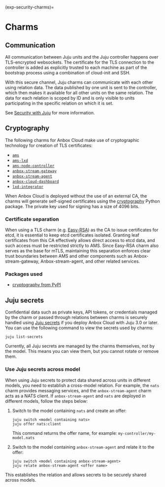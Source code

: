 (exp-security-charms)=
# Charms

## Communication

All communication between Juju units and the Juju controller happens over TLS-encrypted websockets. The certificate for the TLS connection to the controller is added as explicitly trusted to each machine as part of the bootstrap process using a combination of cloud-init and SSH.

With this secure channel, Juju charms can communicate with each other using relation data. The data published by one unit is sent to the controller, which then makes it available for all other units on the same relation. The data for each relation is scoped by ID and is only visible to units participating in the specific relation on which it is set.

See [Security with Juju](https://canonical-juju.readthedocs-hosted.com/en/latest/user/explanation/juju-security/) for more information.


## Cryptography

The following charms for Anbox Cloud make use of cryptographic technology for creation of TLS certificates:

* [`ams`](https://charmhub.io/ams)
* [`ams-lxd`](https://charmhub.io/ams-lxd)
* [`ams-node-controller`](https://charmhub.io/ams-node-controller)
* [`anbox-stream-gateway`](https://charmhub.io/anbox-stream-gateway)
* [`anbox-stream-agent`](https://charmhub.io/anbox-stream-agent)
* [`anbox-cloud-dashboard`](https://charmhub.io/anbox-cloud-dashboard)
* [`lxd-integrator`](https://charmhub.io/lxd-integrator)

When Anbox Cloud is deployed without the use of an external CA, the charms will generate self-signed certificates using the [cryptography](https://pypi.org/project/cryptography/) Python package. The private key used for signing has a size of 4096 bits.

### Certificate separation

When using a TLS charm (e.g. [Easy-RSA](https://charmhub.io/easyrsa)) as the CA to issue certificates for etcd, it is essential to keep etcd certificates isolated. Granting leaf certificates from this CA effectively allows direct access to etcd data, and such access must be restricted strictly to AMS. Since Easy-RSA charm also serves as the base for mTLS, maintaining this separation enforces clear trust boundaries between AMS and other components such as Anbox-stream-gateway, Anbox-stream-agent, and other related services.


### Packages used

* [cryptography from PyPI](https://pypi.org/project/cryptography/)

## Juju secrets

Confidential data such as private keys, API tokens, or credentials managed by the charm or passed through relations between charms is securely handled using [Juju secrets](https://documentation.ubuntu.com/juju/3.6/reference/secret/) if you deploy Anbox Cloud with Juju 3.0 or later. You can use the following command to view the secrets used by charms:

```
juju list-secrets
```

Currently, all Juju secrets are managed by the charms themselves, not by the model. This means you can view them, but you cannot rotate or remove them.

### Use Juju secrets across model

When using Juju secrets to protect data shared across units in different models, you need to establish a cross-model relation. For example, the `nats` charm provides messaging services, and the `anbox-stream-agent` charm acts as a NATS client. If `anbox-stream-agent` and `nats` are deployed in different models, follow the steps below:

1. Switch to the model containing `nats` and create an offer:

    ```
    juju switch <model containing nats>
    juju offer nats:client
    ```

    This command returns the offer name, for example: `my-controller/my-model.nats`
2. Switch to the model containing `anbox-stream-agent` and relate it to the offer:

    ```
    juju switch <model containing anbox-stream-agent>
    juju relate anbox-stream-agent <offer name>
    ```

This establishes the relation and allows secrets to be securely shared across models.
